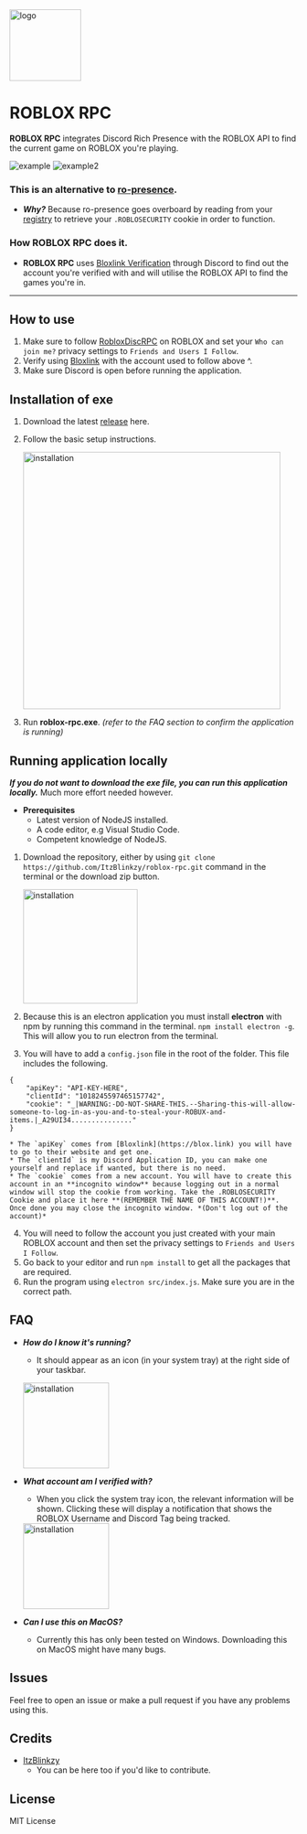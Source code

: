 <img src="https://user-images.githubusercontent.com/68260779/208254746-0055f6a3-2510-426c-b5c2-b3b6ad85715e.png" alt="logo" width="125"/>

# ROBLOX RPC

**ROBLOX RPC** integrates Discord Rich Presence with the ROBLOX API to find the current game on ROBLOX you're playing.

![example](https://user-images.githubusercontent.com/68260779/208254688-ddc0bd8b-c458-4185-ba3b-d8b0b56d72e1.png)
![example2](https://user-images.githubusercontent.com/68260779/208254692-c8b0188e-747e-46da-96c1-07e226250557.png)


### This is an alternative to [ro-presence](https://github.com/JiveOff/roPresence).
* ***Why?*** Because ro-presence goes overboard by reading from your [registry](https://github.com/JiveOff/roPresence/blob/master/lib/bloxauth.js) to retrieve your `.ROBLOSECURITY` cookie in order to function.


### How ROBLOX RPC does it.
* **ROBLOX RPC** uses [Bloxlink Verification](https://blox.link) through Discord to find out the account you're verified with and will utilise the ROBLOX API to find the games you're in.

---

## How to use
1. Make sure to follow [RobloxDiscRPC](https://www.roblox.com/users/2485537594/profile) on ROBLOX and set your `Who can join me?` privacy settings to `Friends and Users I Follow`.
2. Verify using [Bloxlink](https://blox.link) with the account used to follow above ^.
3. Make sure Discord is open before running the application.

## Installation of exe
1. Download the latest [release](https://github.com/ItzBlinkzy/roblox-rpc/releases) here.
2. Follow the basic setup instructions.

    <img src="https://user-images.githubusercontent.com/68260779/208254672-14fc90c1-50be-4136-81c2-78524a78ba3b.png" alt="installation" width="450"/>
3. Run **roblox-rpc.exe**.  *(refer to the FAQ section to confirm the application is running)*


## Running application locally
***If you do not want to download the exe file, you can run this application locally.*** 
Much more effort needed however.

* **Prerequisites**
    * Latest version of NodeJS installed. 
    * A code editor, e.g Visual Studio Code.
    * Competent knowledge of NodeJS.
1. Download the repository, either by using `git clone https://github.com/ItzBlinkzy/roblox-rpc.git` command in the terminal or the download zip button.

    <img src="https://user-images.githubusercontent.com/68260779/208813278-614345f6-b3e7-4c23-9ff8-6d255eda9ef5.png"
 alt="installation" width="200"/>
2. Because this is an electron application you must install **electron** with npm by running this command in the terminal. `npm install electron -g`. This will allow you to run electron from the terminal.

3. You will have to add a `config.json` file in the root of the folder. This file includes the following.
```
{
    "apiKey": "API-KEY-HERE",
    "clientId": "1018245597465157742",
    "cookie": "_|WARNING:-DO-NOT-SHARE-THIS.--Sharing-this-will-allow-someone-to-log-in-as-you-and-to-steal-your-ROBUX-and-items.|_A29UI34..............."
}
```
    * The `apiKey` comes from [Bloxlink](https://blox.link) you will have to go to their website and get one.
    * The `clientId` is my Discord Application ID, you can make one yourself and replace if wanted, but there is no need.
    * The `cookie` comes from a new account. You will have to create this account in an **incognito window** because logging out in a normal window will stop the cookie from working. Take the .ROBLOSECURITY Cookie and place it here **(REMEMBER THE NAME OF THIS ACCOUNT!)**. Once done you may close the incognito window. *(Don't log out of the account)*
4. You will need to follow the account you just created with your main ROBLOX account and then set the privacy settings to `Friends and Users I Follow`.
5. Go back to your editor and run `npm install` to get all the packages that are required.
6. Run the program using `electron src/index.js`. Make sure you are in the correct path.


## FAQ
* ***How do I know it's running?***
    * It should appear as an icon (in your system tray) at the right side of your taskbar.
    
    <img src="https://user-images.githubusercontent.com/68260779/208254798-7b04920f-44a3-49fc-a676-f67293c3ae33.png"
 alt="installation" width="150"/>
    
    
* ***What account am I verified with?***
    * When you click the system tray icon, the relevant information will be shown.
    Clicking these will display a notification that shows the ROBLOX Username and Discord Tag being tracked.
    
    <img src="https://user-images.githubusercontent.com/68260779/208254818-63a48193-8f71-4d26-917b-dc70a7d41c8f.png" alt="installation" width="150"/>
    
* ***Can I use this on MacOS?***
    * Currently this has only been tested on Windows. Downloading this on MacOS might have many bugs.

## Issues
Feel free to open an issue or make a pull request if you have any problems using this.

## Credits
 * [ItzBlinkzy](https://github.com/ItzBlinkzy/)
      * You can be here too if you'd like to contribute.
        


## License
MIT License
